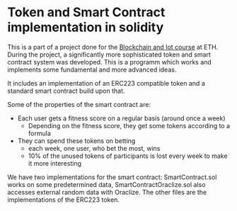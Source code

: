 # Token and Smart Contract implementation in solidity

This is a part of a project done for the
[Blockchain and Iot course](http://biots.org/)
at ETH. During the project, a significantly more sophisticated token and smart contract system was developed. This is a programm which works and implements some fundamental and more advanced ideas.

It includes an implementation of an ERC223 compatible token and a standard smart contract build upon that.

Some of the properties of the smart contract are:
* Each user gets a fitness score on a regular basis (around once a week)
  * Depending on the fitness score, they get some tokens according to a formula
* They can spend these tokens on betting
  * each week, one user, who bet the most, wins
  * 10% of the unused tokens of participants is lost every week to make it more interesting

We have two implementations for the smart contract: SmartContract.sol works on some predetermined data, SmartContractOraclize.sol also accesses external random data with Oraclize. The other files are the implementations of the ERC223 token.

 
